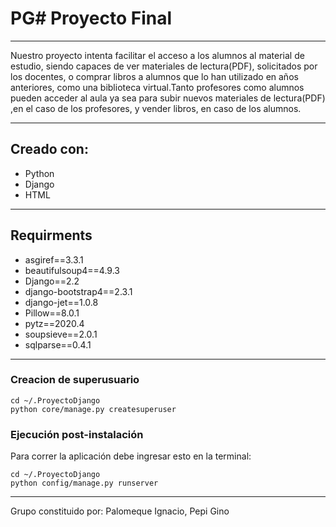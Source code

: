 # PG# Proyecto Final



-----------------------------------------------------------------------------------------------------------------------------------------------------------------------------------

Nuestro proyecto intenta facilitar el acceso a los alumnos al material de estudio, siendo capaces de ver materiales de lectura(PDF), solicitados por los docentes, o comprar libros a alumnos que lo han utilizado en años anteriores, como una biblioteca virtual.Tanto profesores como alumnos pueden acceder al aula ya sea para subir nuevos materiales de 
lectura(PDF) ,en el caso de los profesores, y vender libros, en caso de los alumnos.

-----------------------------------------------------------------------------------------------------------------------------------------------------------------------------------

## Creado con:
- Python
- Django
- HTML
-----------------------------------------------------------------------------------------------------------------------------------------------------------------------------------
## Requirments
- asgiref==3.3.1
- beautifulsoup4==4.9.3
- Django==2.2
- django-bootstrap4==2.3.1
- django-jet==1.0.8
- Pillow==8.0.1
- pytz==2020.4
- soupsieve==2.0.1
- sqlparse==0.4.1

-----------------------------------------------------------------------------------------------------------------------------------------------------------------------------------

### Creacion de superusuario

```shell
cd ~/.ProyectoDjango
python core/manage.py createsuperuser
```

### Ejecución post-instalación

Para correr la aplicación debe ingresar esto en la terminal:

```shell
cd ~/.ProyectoDjango
python config/manage.py runserver
```
-----------------------------------------------------------------------------------------------------------------------------------------------------------------------------------
Grupo constituido por:
Palomeque Ignacio,
Pepi Gino

